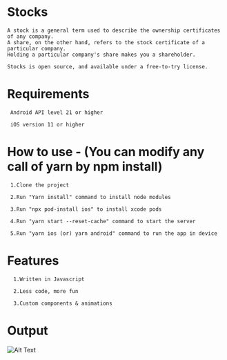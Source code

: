 # Stocks

    A stock is a general term used to describe the ownership certificates of any company. 
    A share, on the other hand, refers to the stock certificate of a particular company.
    Holding a particular company's share makes you a shareholder.
    
    Stocks is open source, and available under a free-to-try license. 
    
   # Requirements
   
     Android API level 21 or higher
     
     iOS version 11 or higher
     
   # How to use - (You can modify any call of yarn by npm install)
   
     1.Clone the project
     
     2.Run "Yarn install" command to install node modules
     
     3.Run "npx pod-install ios" to install xcode pods
     
     4.Run "yarn start --reset-cache" command to start the server
     
     5.Run "yarn ios (or) yarn android" command to run the app in device
     
   # Features 
   
      1.Written in Javascript
      
      2.Less code, more fun
      
      3.Custom components & animations 
     
   # Output 

   ![Alt Text](https://i.ibb.co/TLHvzrG/Simulator-Screen-Recording-i-Phon.gif)
    

